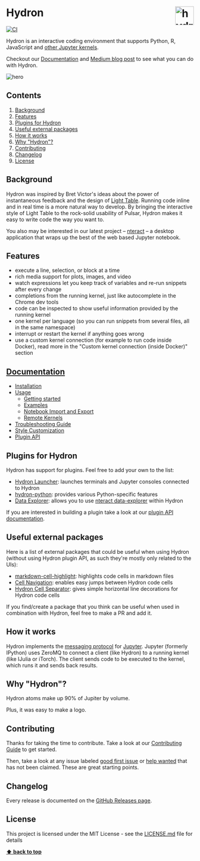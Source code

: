 # Hydron <img src="https://cdn.jsdelivr.net/gh/nteract/hydron@17eda24547a2195b4a21c883af3dd12ec50bd442/static/animate-logo.svg" alt="hydron animated logo" height="50px" align="right" />

[![CI](https://github.com/nteract/hydron/actions/workflows/CI.yml/badge.svg)](https://github.com/nteract/hydron/actions/workflows/CI.yml)

Hydron is an interactive coding environment that supports Python, R, JavaScript and [other Jupyter kernels](https://github.com/jupyter/jupyter/wiki/Jupyter-kernels).

Checkout our [Documentation](https://nteract.gitbooks.io/hydron/) and [Medium blog post](https://medium.com/nteract/hydron-interactive-computing-in-atom-89d291bcc4dd) to see what you can do with Hydron.

![hero](https://cloud.githubusercontent.com/assets/13285808/20360886/7e03e524-ac03-11e6-9176-37677f226619.gif)

## Contents

1. [Background](#background)
2. [Features](#features)
3. [Plugins for Hydron](#plugins-for-hydron)
4. [Useful external packages](#useful-external-packages)
5. [How it works](#how-it-works)
6. [Why "Hydron"?](#why-hydron)
7. [Contributing](#contributing)
8. [Changelog](#changelog)
9. [License](#license)

## Background

Hydron was inspired by Bret Victor's ideas about the power of instantaneous feedback and the design of [Light Table](http://lighttable.com/). Running code inline and in real time is a more natural way to develop. By bringing the interactive style of Light Table to the rock-solid usability of Pulsar, Hydron makes it easy to write code the way you want to.

You also may be interested in our latest project – [nteract](https://github.com/nteract/nteract) – a desktop application that wraps up the best of the web based Jupyter notebook.

## Features

- execute a line, selection, or block at a time
- rich media support for plots, images, and video
- watch expressions let you keep track of variables and re-run snippets after every change
- completions from the running kernel, just like autocomplete in the Chrome dev tools
- code can be inspected to show useful information provided by the running kernel
- one kernel per language (so you can run snippets from several files, all in the same namespace)
- interrupt or restart the kernel if anything goes wrong
- use a custom kernel connection (for example to run code inside Docker), read more in the "Custom kernel connection (inside Docker)" section

## [Documentation](https://nteract.gitbooks.io/hydron/)

- [Installation](https://nteract.gitbooks.io/hydron/docs/Installation.html)
- [Usage](https://nteract.gitbooks.io/hydron/docs/Usage/GettingStarted.html)
  - [Getting started](https://nteract.gitbooks.io/hydron/docs/Usage/GettingStarted.html)
  - [Examples](https://nteract.gitbooks.io/hydron/docs/Usage/Examples.html)
  - [Notebook Import and Export](https://nteract.gitbooks.io/hydron/docs/Usage/NotebookFiles.html)
  - [Remote Kernels](https://nteract.gitbooks.io/hydron/docs/Usage/RemoteKernelConnection.html)
- [Troubleshooting Guide](https://nteract.gitbooks.io/hydron/docs/Troubleshooting.html)
- [Style Customization](https://nteract.gitbooks.io/hydron/docs/StyleCustomization.html)
- [Plugin API](https://nteract.gitbooks.io/hydron/docs/PluginAPI.html)

## Plugins for Hydron

Hydron has support for plugins. Feel free to add your own to the list:

- [Hydron Launcher](https://github.com/lgeiger/hydron-launcher): launches terminals and Jupyter consoles connected to Hydron
- [hydron-python](https://github.com/nikitakit/hydron-python): provides various Python-specific features
- [Data Explorer](https://github.com/BenRussert/data-explorer): allows you to use [nteract data-explorer](https://github.com/BenRussert/data-explorer) within Hydron

If you are interested in building a plugin take a look at our [plugin API documentation](https://nteract.gitbooks.io/hydron/docs/PluginAPI.html).

## Useful external packages

Here is a list of external packages that could be useful when using Hydron (without using Hydron plugin API, as such they're mostly only related to the UIs):

- [markdown-cell-highlight](https://github.com/aviatesk/atom-markdown-cell-highlight): highlights code cells in markdown files
- [Cell Navigation](https://github.com/hoishing/cell-navigation): enables easy jumps between Hydron code cells
- [Hydron Cell Separator](https://github.com/jhabriel/hydron-cell-separator): gives simple horizontal line decorations for Hydron code cells

If you find/create a package that you think can be useful when used in combination with Hydron, feel free to make a PR and add it.

## How it works

Hydron implements the [messaging protocol](http://jupyter-client.readthedocs.io/en/latest/messaging.html) for [Jupyter](https://jupyter.org/). Jupyter (formerly IPython) uses ZeroMQ to connect a client (like Hydron) to a running kernel (like IJulia or iTorch). The client sends code to be executed to the kernel, which runs it and sends back results.

## Why "Hydron"?

Hydron atoms make up 90% of Jupiter by volume.

Plus, it was easy to make a logo.

## Contributing

Thanks for taking the time to contribute. Take a look at our [Contributing Guide](https://github.com/nteract/hydron/blob/master/CONTRIBUTING.md) to get started.

Then, take a look at any issue labeled [good first issue](https://github.com/nteract/hydron/issues?q=is%3Aissue+is%3Aopen+label%3A%22good+first+issue%22) or [help wanted](https://github.com/nteract/hydron/issues?q=is%3Aissue+is%3Aopen+label%3A%22help+wanted%22) that has not been claimed. These are great starting points.

## Changelog

Every release is documented on the [GitHub Releases page](https://github.com/nteract/hydron/releases).

## License

This project is licensed under the MIT License - see the [LICENSE.md](https://github.com/nteract/hydron/blob/master/LICENSE.md) file for details

**[⬆ back to top](#contents)**
